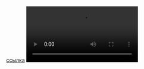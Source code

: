<h1></h1>
<a href="#link-">ссылка</a>
<video src="https://www.youtube.com/embed/L-QGQQoPf-Y"></video>
